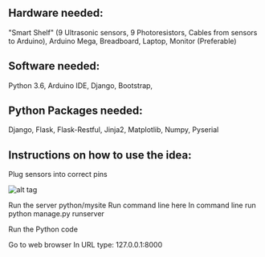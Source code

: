 ## Hardware needed: 
"Smart Shelf" (9 Ultrasonic sensors, 9 Photoresistors, Cables from sensors to Arduino), Arduino Mega, Breadboard, Laptop, Monitor (Preferable)

## Software needed: 
Python 3.6, Arduino IDE, Django, Bootstrap, 

## Python Packages needed:
Django, Flask, Flask-Restful, Jinja2, Matplotlib, Numpy, Pyserial

## Instructions on how to use the idea:

Plug sensors into correct pins


 ![alt tag](https://github.dev.global.tesco.org/gce5/Tescos-finest/blob/master/Shelf%20grid.JPG)

Run the server
    python/mysite
    Run command line here
    In command line run python manage.py runserver

Run the Python code

Go to web browser
    In URL type: 127.0.0.1:8000


